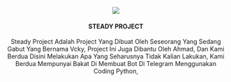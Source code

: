 <p align="center">
  <img src="https://telegra.ph/file/add31c6018ba67309bd3b.jpg">
</p>

<h4><p align="center"> STEADY PROJECT </p></h4>

<p align="center">Steady Project Adalah Project Yang Dibuat Oleh Seseorang Yang Sedang Gabut Yang Bernama Vcky, Project Ini Juga Dibantu Oleh Ahmad, Dan Kami Berdua Disini Melakukan Apa Yang Seharusnya Tidak Kalian Lakukan, Kami Berdua Mempunyai Bakat Di Membuat Bot Di Telegram Menggunakan Coding Python,</p>


